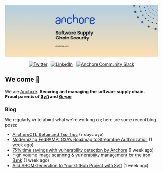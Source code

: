 <p align="center">
  <a href="https://anchore.com" target="_blank"><img src="https://raw.githubusercontent.com/anchore/.github/main/.github/banner.jpg"></a>
</p>
<p align="center">
  &nbsp;<a href="https://twitter.com/anchore" target="_blank"><img alt="Twitter" src="https://img.shields.io/badge/Twitter-303030?style=for-the-badge&logo=x&logoColor=%23ffffff"></a>&nbsp;
  &nbsp;<a href="https://www.linkedin.com/company/anchore" target="_blank"><img alt="LinkedIn" src="https://img.shields.io/badge/LinkedIn-1667be?style=for-the-badge&logo=linkedin&logoColor=%23ffffff"></a>&nbsp;
  &nbsp;<a href="https://anchore.com/slack" target="_blank"><img alt="Anchore Community Slack" src="https://img.shields.io/badge/Slack-4A154B?style=for-the-badge&logo=slack&logoColor=white"></a>&nbsp;
</p>

## Welcome 👋

We are [Anchore](https://anchore.com/).
**Securing and managing the software supply chain. Proud parents of [Syft](https://github.com/anchore/syft) and [Grype](https://github.com/anchore/grype)**

### Blog 

We regularly write about what we're working on; here are some recent blog posts:


- [AnchoreCTL Setup and Top Tips](https://anchore.com/blog/anchorectl-setup-and-top-tips/) (5 days ago)
- [Modernizing FedRAMP: GSA’s Roadmap to Streamline Authorization](https://anchore.com/blog/fedramp-compliance-modernization-2024-update/) (1 week ago)
- [75% time savings with vulnerability detection by Anchore](https://anchore.com/case-studies/75-time-savings-with-vulnerability-detection-by-anchore/) (1 week ago)
- [High volume image scanning &amp; vulnerability management for the Iron Bank](https://anchore.com/case-studies/high-volume-image-scanning-and-vulnerability-management-for-the-iron-bank/) (1 week ago)
- [Add SBOM Generation to Your GitHub Project with Syft](https://anchore.com/blog/add-sbom-generation-to-your-github-project-with-syft/) (1 week ago)
